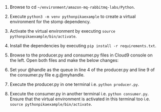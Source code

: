 1. Browse to cd `~/environment/amazon-mq-rabbitmq-labs/Python`.

2. Execute `python3 -m venv pythonpikaexample` to create a virtual environment for the stomp dependency.

3. Activate the virtual environment by executing `source pythonpikaexample/bin/activate`.

4. Install the dependencies by executing `pip install -r requirements.txt`.

5. Browse to the producer.py and consumer.py files in Cloud9 console on the left. Open both files and make the below changes: 

6. Set your @handle as the queue in line 4 of the producer.py and line 9 of the consumer.py file e.g.@myhandle.

7. Execute the producer.py in one terminal i.e. `python producer.py`.

7. Execute the consumer.py in another terminal i.e. `python consumer.py`. Ensure that the virtual environment is activated in this terminal too i.e. `source pythonpikaexample/bin/activate`.
